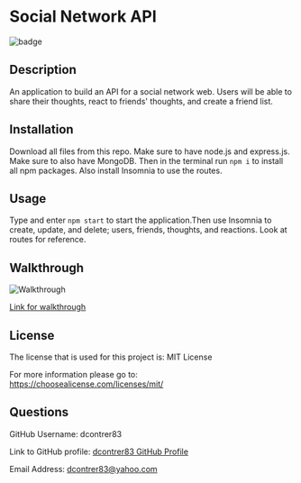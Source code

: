# Social Network API

  ![badge](https://img.shields.io/badge/license-MIT_License-red)

  ## Description 
  An application to build an API for a social network web. Users will be able to share their thoughts, react to friends' thoughts, and create a friend list.

  ## Installation
  Download all files from this repo. Make sure to have node.js and express.js. Make sure to also have MongoDB. Then in the terminal run `npm i` to install all npm packages. Also install Insomnia to use the routes.

  ## Usage
  Type and enter `npm start` to start the application.Then use Insomnia to create, update, and delete; users, friends, thoughts, and reactions. Look at routes for reference.

  ## Walkthrough

  ![Walkthrough](./Assets/Social-Network-API.gif)

  [Link for walkthrough](https://drive.google.com/file/d/1uLpbMtwy8oBWsiO_HNhP0qXKGQWGdK6j/view)

  ## License
  The license that is used for this project is: MIT License

  For more information please go to: https://choosealicense.com/licenses/mit/

  ## Questions
  GitHub Username: dcontrer83

  Link to GitHub profile: [dcontrer83 GitHub Profile](https://github.com/dcontrer83)

  Email Address: dcontrer83@yahoo.com

